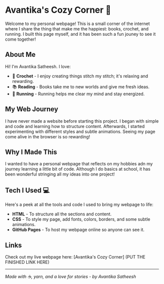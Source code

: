 # Avantika's Cozy Corner 🌸

Welcome to my personal webpage! This is a small corner of the internet where I share the thing that make me the happiest: books, crochet, and running. I built this page myself, and it has been such a fun jouney to see it come together!

## About Me 
Hi! I'm Avantika Satheesh. I love:
- 🧶 **Crochet** - I enjoy creating things stitch my stitch; it's relaxing and rewarding.
- 📚 **Reading** - Books take me to new worlds and give me fresh ideas.
- 🏃 **Running** - Running helps me clear my mind and stay energized.

## My Web Journey
I have never made a website before starting this project. I began with simple <html> and <css> 
code and learning how to structure content. Afterwards, I started experimenting with different 
styles and subtle animations. Seeing my page come alive in the browser is so rewarding!

## Why I Made This
I wanted to have a personal webpage that reflects on my hobbies adn my journey learning a little
bit of code. Although I do basics at school, it has been wonderful stringing all my ideas into 
one project!

## Tech I Used 💻
Here's a peek at all the tools and code I used to bring my webpage to life:
- **HTML** - To structure all the sections and content.
- **CSS** - To style my page, add fonts, colors, borders, and some subtle animations.
- **GitHub Pages** - To host my webpage online so anyone can see it.

## Links
Check out my live webpage here:
[Avantika's Cozy Corner] (PUT THE FINISHED LINK HERE)

---

*Made with ☕, yarn, and a love for stories - by Avantika Satheesh*


